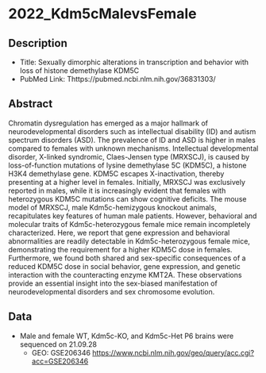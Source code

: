 # 2022_Kdm5cMalevsFemale
## Description
* Title: Sexually dimorphic alterations in transcription and behavior with loss of histone demethylase KDM5C
* PubMed Link: Thttps://pubmed.ncbi.nlm.nih.gov/36831303/

## Abstract
Chromatin dysregulation has emerged as a major hallmark of neurodevelopmental disorders such as intellectual disability (ID) and autism spectrum disorders (ASD). The prevalence of ID and ASD is higher in males compared to females with unknown mechanisms. Intellectual developmental disorder, X-linked syndromic, Claes-Jensen type (MRXSCJ), is caused by loss-of-function mutations of lysine demethylase 5C (KDM5C), a histone H3K4 demethylase gene. KDM5C escapes X-inactivation, thereby presenting at a higher level in females. Initially, MRXSCJ was exclusively reported in males, while it is increasingly evident that females with heterozygous KDM5C mutations can show cognitive deficits. The mouse model of MRXSCJ, male Kdm5c-hemizygous knockout animals, recapitulates key features of human male patients. However, behavioral and molecular traits of Kdm5c-heterozygous female mice remain incompletely characterized. Here, we report that gene expression and behavioral abnormalities are readily detectable in Kdm5c-heterozygous female mice, demonstrating the requirement for a higher KDM5C dose in females. Furthermore, we found both shared and sex-specific consequences of a reduced KDM5C dose in social behavior, gene expression, and genetic interaction with the counteracting enzyme KMT2A. These observations provide an essential insight into the sex-biased manifestation of neurodevelopmental disorders and sex chromosome evolution. 

## Data
* Male and female WT, Kdm5c-KO, and Kdm5c-Het P6 brains were sequenced on 21.09.28
    * GEO: GSE206346 https://www.ncbi.nlm.nih.gov/geo/query/acc.cgi?acc=GSE206346


